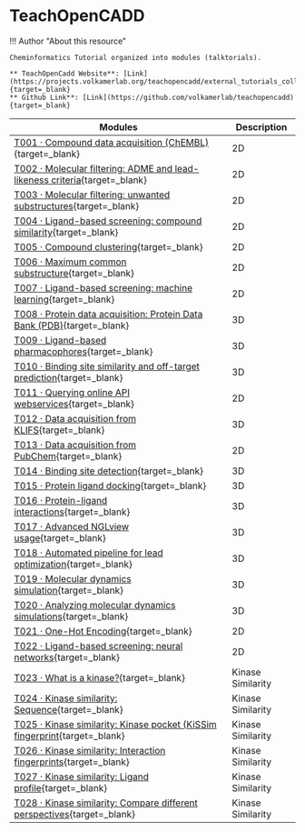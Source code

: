 # TeachOpenCADD

!!! Author "About this resource"
      
    Cheminformatics Tutorial organized into modules (talktorials).

    ** TeachOpenCadd Website**: [Link](https://projects.volkamerlab.org/teachopencadd/external_tutorials_collections.html){target=_blank}  
    ** Github Link**: [Link](https://github.com/volkamerlab/teachopencadd){target=_blank}  
            

| Modules       |  Description                                       |
| ---------------------------- | ----------------------------------- | 
|  [T001 · Compound data acquisition (ChEMBL)](https://github.com/volkamerlab/teachopencadd/blob/master/teachopencadd/talktorials/T001_query_chembl/talktorial.ipynb){target=_blank} |  2D                               |  
|  [T002 · Molecular filtering: ADME and lead-likeness criteria](https://github.com/volkamerlab/teachopencadd/blob/master/teachopencadd/talktorials/T002_compound_adme/talktorial.ipynb){target=_blank}| 2D |
|  [T003 · Molecular filtering: unwanted substructures](https://github.com/volkamerlab/teachopencadd/blob/master/teachopencadd/talktorials/T003_compound_unwanted_substructures/talktorial.ipynb){target=_blank}| 2D |
|  [T004 · Ligand-based screening: compound similarity](https://github.com/volkamerlab/teachopencadd/blob/master/teachopencadd/talktorials/T004_compound_similarity/talktorial.ipynb){target=_blank}| 2D |
|  [T005 · Compound clustering](https://github.com/volkamerlab/teachopencadd/blob/master/teachopencadd/talktorials/T005_compound_clustering/talktorial.ipynb){target=_blank}| 2D |
|  [T006 · Maximum common substructure](https://github.com/volkamerlab/teachopencadd/blob/master/teachopencadd/talktorials/T006_compound_maximum_common_substructures/talktorial.ipynb){target=_blank}| 2D |
|  [T007 · Ligand-based screening: machine learning](https://github.com/volkamerlab/teachopencadd/tree/master/teachopencadd/talktorials/T007_compound_activity_machine_learning){target=_blank}| 2D |
|  [T008 · Protein data acquisition: Protein Data Bank (PDB)](https://github.com/volkamerlab/teachopencadd/blob/master/teachopencadd/talktorials/T008_query_pdb/talktorial.ipynb){target=_blank}| 3D |
|  [T009 · Ligand-based pharmacophores](https://github.com/volkamerlab/teachopencadd/blob/master/teachopencadd/talktorials/T009_compound_ensemble_pharmacophores/talktorial.ipynb){target=_blank}| 3D |
|  [T010 · Binding site similarity and off-target prediction](https://github.com/volkamerlab/teachopencadd/blob/master/teachopencadd/talktorials/T010_binding_site_comparison/talktorial.ipynb){target=_blank}| 3D |
|  [T011 · Querying online API webservices](https://github.com/volkamerlab/teachopencadd/blob/master/teachopencadd/talktorials/T011_query_online_api_webservices/talktorial.ipynb){target=_blank}| 2D |
|  [T012 · Data acquisition from KLIFS](https://github.com/volkamerlab/teachopencadd/blob/master/teachopencadd/talktorials/T012_query_klifs/talktorial.ipynb){target=_blank}| 3D |
|  [T013 · Data acquisition from PubChem](https://github.com/volkamerlab/teachopencadd/blob/master/teachopencadd/talktorials/T013_query_pubchem/talktorial.ipynb){target=_blank}| 2D |
|  [T014 · Binding site detection](https://github.com/volkamerlab/teachopencadd/tree/master/teachopencadd/talktorials/T014_binding_site_detection){target=_blank}| 3D |
|  [T015 · Protein ligand docking](https://github.com/volkamerlab/teachopencadd/blob/master/teachopencadd/talktorials/T015_protein_ligand_docking/talktorial.ipynb){target=_blank}| 3D |
|  [T016 · Protein-ligand interactions](https://github.com/volkamerlab/teachopencadd/blob/master/teachopencadd/talktorials/T016_protein_ligand_interactions/talktorial.ipynb){target=_blank}| 3D |
|  [T017 · Advanced NGLview usage](https://github.com/volkamerlab/teachopencadd/blob/master/teachopencadd/talktorials/T017_advanced_nglview_usage/talktorial.ipynb){target=_blank}| 3D |
|  [T018 · Automated pipeline for lead optimization](https://github.com/volkamerlab/teachopencadd/blob/master/teachopencadd/talktorials/T018_automated_cadd_pipeline/talktorial.ipynb){target=_blank}| 3D |
|  [T019 · Molecular dynamics simulation](https://github.com/volkamerlab/teachopencadd/blob/master/teachopencadd/talktorials/T019_md_simulation/talktorial.ipynb){target=_blank}| 3D |
|  [T020 · Analyzing molecular dynamics simulations](https://github.com/volkamerlab/teachopencadd/blob/master/teachopencadd/talktorials/T020_md_analysis/talktorial.ipynb){target=_blank}| 3D |
|  [T021 · One-Hot Encoding](https://github.com/volkamerlab/teachopencadd/blob/master/teachopencadd/talktorials/T021_one_hot_encoding/talktorial.ipynb){target=_blank}| 2D |
|  [T022 · Ligand-based screening: neural networks](https://github.com/volkamerlab/teachopencadd/blob/master/teachopencadd/talktorials/T022_ligand_based_screening_neural_network/talktorial.ipynb){target=_blank}| 2D |
|  [T023 · What is a kinase?](https://github.com/volkamerlab/teachopencadd/blob/master/teachopencadd/talktorials/T023_what_is_a_kinase/talktorial.ipynb){target=_blank}| Kinase Similarity |
|  [T024 · Kinase similarity: Sequence](https://github.com/volkamerlab/teachopencadd/blob/master/teachopencadd/talktorials/T024_kinase_similarity_sequence/talktorial.ipynb){target=_blank}| Kinase Similarity |
|  [T025 · Kinase similarity: Kinase pocket (KiSSim fingerprint](https://github.com/volkamerlab/teachopencadd/blob/master/teachopencadd/talktorials/T025_kinase_similarity_kissim/talktorial.ipynb){target=_blank}| Kinase Similarity |
|  [T026 · Kinase similarity: Interaction fingerprints](https://github.com/volkamerlab/teachopencadd/blob/master/teachopencadd/talktorials/T026_kinase_similarity_ifp/talktorial.ipynb){target=_blank}| Kinase Similarity |
|  [T027 · Kinase similarity: Ligand profile](https://github.com/volkamerlab/teachopencadd/blob/master/teachopencadd/talktorials/T027_kinase_similarity_ligand_profile/talktorial.ipynb){target=_blank}| Kinase Similarity |
|  [T028 · Kinase similarity: Compare different perspectives](https://github.com/volkamerlab/teachopencadd/blob/master/teachopencadd/talktorials/T028_kinase_similarity_compare_perspectives/talktorial.ipynb){target=_blank}| Kinase Similarity|





